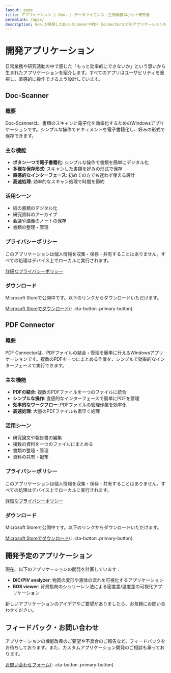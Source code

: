 ```yaml
---
layout: page
title: アプリケーション | Gen. | データサイエンス・生物模倣ロボット研究者
permalink: /apps/
description: Gen.が開発したDoc-ScannerやPDF Connectorなどのアプリケーションをご紹介します。日常業務や研究活動を効率化するツールをお試しください。
---
```


<div class="apps-page" markdown="1">

# 開発アプリケーション

日常業務や研究活動の中で感じた「もっと効率的にできないか」という思いから生まれたアプリケーションを紹介します。すべてのアプリはユーザビリティを重視し、直感的に操作できるよう設計しています。

<div class="app-section" id="doc-scanner" markdown="1">

## Doc-Scanner

<div class="app-detail" markdown="1">

### 概要

Doc-Scannerは、書類のスキャンと電子化を効率化するためのWindowsアプリケーションです。シンプルな操作でドキュメントを電子書籍化し、好みの形式で保存できます。

### 主な機能

- **ボタン一つで電子書籍化**: シンプルな操作で書類を簡単にデジタル化
- **多様な保存形式**: スキャンした書類を好みの形式で保存
- **直感的なインターフェース**: 初めての方でも迷わず使える設計
- **高速処理**: 効率的なスキャン処理で時間を節約

### 活用シーン

- 紙の書類のデジタル化
- 研究資料のアーカイブ
- 会議や講義のノートの保存
- 書類の整理・管理

### プライバシーポリシー

このアプリケーションは個人情報を収集・保存・共有することはありません。すべての処理はデバイス上でローカルに実行されます。

[詳細なプライバシーポリシー](/Doc-Scanner_privacy-policy/)

### ダウンロード

Microsoft Storeで公開中です。以下のリンクからダウンロードいただけます。

[Microsoft Storeでダウンロード](https://apps.microsoft.com/detail/9P8CZR6R418W?hl=ja-jp&gl=JP){: .cta-button .primary-button}

</div>
</div>

<div class="app-section" id="pdf-connector" markdown="1">

## PDF Connector

<div class="app-detail" markdown="1">

### 概要

PDF Connectorは、PDFファイルの結合・管理を簡単に行えるWindowsアプリケーションです。複数のPDFを一つにまとめる作業を、シンプルで効率的なインターフェースで実行できます。

### 主な機能

- **PDFの結合**: 複数のPDFファイルを一つのファイルに統合
- **シンプルな操作**: 直感的なインターフェースで簡単にPDFを管理
- **効率的なワークフロー**: PDFファイルの管理作業を効率化
- **高速処理**: 大量のPDFファイルも素早く処理

### 活用シーン

- 研究論文や報告書の編集
- 複数の資料を一つのファイルにまとめる
- 書類の整理・管理
- 資料の共有・配布

### プライバシーポリシー

このアプリケーションは個人情報を収集・保存・共有することはありません。すべての処理はデバイス上でローカルに実行されます。

[詳細なプライバシーポリシー](/PDF_connector_privacy-policy/)

### ダウンロード

Microsoft Storeで公開中です。以下のリンクからダウンロードいただけます。

[Microsoft Storeでダウンロード](https://apps.microsoft.com/detail/9NX3XXJWQDBM?hl=ja-jp&gl=JP){: .cta-button .primary-button}

</div>
</div>

<div class="future-apps-section" markdown="1">

## 開発予定のアプリケーション

現在、以下のアプリケーションの開発を計画しています：

- **DIC/PIV analyzer**: 物質の変形や液体の流れを可視化するアプリケーション
- **BOS viewer**: 背景指向のシュリーレン法による密度差/温度差の可視化アプリケーション

新しいアプリケーションのアイデアやご要望がありましたら、お気軽にお問い合わせください。

</div>

## フィードバック・お問い合わせ

アプリケーションの機能改善のご要望や不具合のご報告など、フィードバックをお待ちしております。また、カスタムアプリケーション開発のご相談も承っております。

[お問い合わせフォーム](https://forms.gle/vqF9APC4MJY1sH676){: .cta-button .primary-button}

</div>
